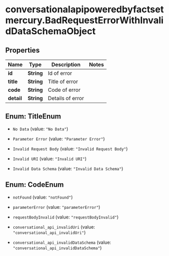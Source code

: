 # conversationalapipoweredbyfactsetmercury.BadRequestErrorWithInvalidDataSchemaObject

## Properties

Name | Type | Description | Notes
------------ | ------------- | ------------- | -------------
**id** | **String** | Id of error | 
**title** | **String** | Title of error | 
**code** | **String** | Code of error | 
**detail** | **String** | Details of error | 



## Enum: TitleEnum


* `No Data` (value: `"No Data"`)

* `Parameter Error` (value: `"Parameter Error"`)

* `Invalid Request Body` (value: `"Invalid Request Body"`)

* `Invalid URI` (value: `"Invalid URI"`)

* `Invalid Data Schema` (value: `"Invalid Data Schema"`)





## Enum: CodeEnum


* `notFound` (value: `"notFound"`)

* `parameterError` (value: `"parameterError"`)

* `requestBodyInvalid` (value: `"requestBodyInvalid"`)

* `conversational_api_invalidUri` (value: `"conversational_api_invalidUri"`)

* `conversational_api_invalidDataSchema` (value: `"conversational_api_invalidDataSchema"`)





